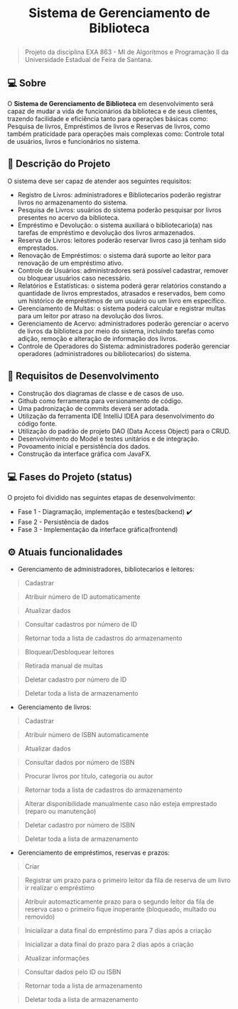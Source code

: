 <h1 align="center">

  <p>Sistema de Gerenciamento de Biblioteca</p>

</h1>
 <blockquote> Projeto da disciplina EXA 863 - MI de Algoritmos e Programação II da Universidade Estadual de Feira de Santana. </blockquote>

## :computer: Sobre
O **Sistema de Gerenciamento de Biblioteca** em desenvolvimento será capaz de mudar a vida de funcionários da biblioteca e de seus clientes, trazendo facilidade e eficiência tanto para operações básicas como: Pesquisa de livros,
Empréstimos de livros e Reservas de livros, como também praticidade para operações mais complexas como: Controle total de usuários, livros e funcionários no sistema.

## :scroll: Descrição do Projeto

O sistema deve ser capaz de atender aos seguintes requisitos:
- Registro de Livros: administradores e Bibliotecarios poderão registrar livros no armazenamento do sistema.
- Pesquisa de Livros: usuários do sistema poderão pesquisar por livros presentes no acervo da biblioteca.
- Empréstimo e Devolução: o sistema auxiliará o bibliotecario(a) nas tarefas de empréstimo e devolução dos livros armazenados.
- Reserva de Livros: leitores poderão reservar livros caso já tenham sido emprestados.
- Renovação de Empréstimos: o sistema dará suporte ao leitor para renovação de um empréstimo ativo.
- Controle de Usuários: administradores será possível cadastrar, remover ou bloquear usuários caso necessário.
- Relatórios e Estatísticas: o sistema poderá gerar relatórios constando a quantidade de livros emprestados, atrasados e reservados, bem como um histórico de empréstimos de um usuário ou um livro em específico.
- Gerenciamento de Multas: o sistema poderá calcular e registrar multas para um leitor por atraso na devolução dos livros.
- Gerenciamento de Acervo: administradores poderão gerenciar o acervo de livros da biblioteca por meio do sistema, incluindo tarefas como adição, remoção e alteração de informação dos livros.
- Controle de Operadores do Sistema: administradores poderão gerenciar operadores (administradores ou bibliotecarios) do sistema.

## :scroll: Requisitos de Desenvolvimento
- Construção dos diagramas de classe e de casos de uso.
- Github como ferramenta para versionamento de código.
- Uma padronização de commits deverá ser adotada.
- Utilização da ferramenta IDE IntelliJ IDEA para desenvolvimento do código fonte.
- Utilização do padrão de projeto DAO (Data Access Object) para o CRUD.
- Desenvolvimento do Model e testes unitários e de integração.
- Povoamento inicial e persistência dos dados.
- Construção da interface gráfica com JavaFX.

## :computer: Fases do Projeto (status)

O projeto foi dividido nas seguintes etapas de desenvolvimento:
- Fase 1 - Diagramação, implementação e testes(backend) :heavy_check_mark:
- Fase 2 - Persistência de dados
- Fase 3 - Implementação da interface gráfica(frontend)

## :gear: Atuais funcionalidades

- Gerenciamento de administradores, bibliotecarios e leitores:
<blockquote> Cadastrar</blockquote>
<blockquote> Atribuir número de ID automaticamente</blockquote>
<blockquote> Atualizar dados</blockquote>
<blockquote> Consultar cadastros por número de ID</blockquote>
<blockquote> Retornar toda a lista de cadastros do armazenamento</blockquote>
<blockquote> Bloquear/Desbloquear leitores</blockquote>
<blockquote> Retirada manual de multas</blockquote>
<blockquote> Deletar cadastro por número de ID</blockquote>
<blockquote> Deletar toda a lista de armazenamento</blockquote>

- Gerenciamento de livros:
<blockquote> Cadastrar</blockquote>
<blockquote> Atribuir número de ISBN automaticamente</blockquote>
<blockquote> Atualizar dados</blockquote>
<blockquote> Consultar dados por número de ISBN</blockquote>
<blockquote> Procurar livros por titulo, categoria ou autor</blockquote>
<blockquote> Retornar toda a lista de cadastros do armazenamento</blockquote>
<blockquote> Alterar disponibilidade manualmente caso não esteja emprestado (reparo ou manutenção)</blockquote>
<blockquote> Deletar cadastro por número de ISBN</blockquote>
<blockquote> Deletar toda a lista de armazenamento</blockquote>

- Gerenciamento de empréstimos, reservas e prazos:
<blockquote> Criar</blockquote>
<blockquote> Registrar um prazo para o primeiro leitor da fila de reserva de um livro ir realizar o empréstimo</blockquote>
<blockquote> Atribuir automazticamente prazo para o segundo leitor da fila de reserva caso o primeiro fique inoperante (bloqueado,
multado ou removido)</blockquote>
<blockquote> Inicializar a data final do empréstimo para 7 dias após a criação</blockquote>
<blockquote> Inicializar a data final do prazo para 2 dias após a criação</blockquote>
<blockquote> Atualizar informações</blockquote>
<blockquote> Consultar dados pelo ID ou ISBN</blockquote>
<blockquote> Retornar toda a lista de armazenamento</blockquote>
<blockquote> Deletar toda a lista de armazenamento</blockquote>